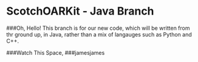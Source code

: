 # ScotchOARKit - Java Branch

###Oh, Hello! 
This branch is for our new code, which will be written from thr ground up, in Java, rather than a mix of langauges such as Python and C++.

###Watch This Space,
###jamesjames


